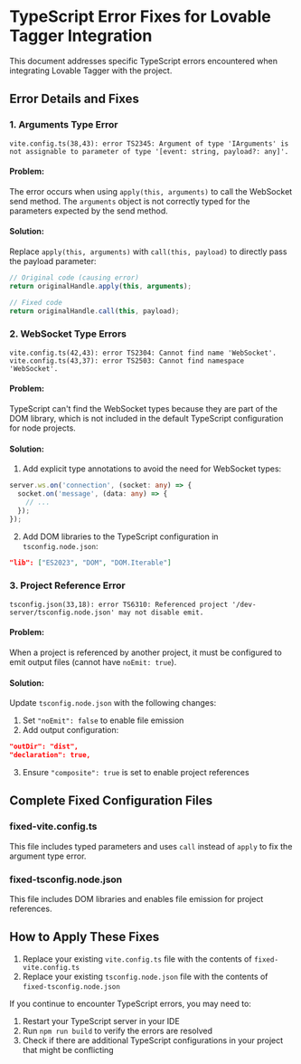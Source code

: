 # TypeScript Error Fixes for Lovable Tagger Integration

This document addresses specific TypeScript errors encountered when integrating Lovable Tagger with the project.

## Error Details and Fixes

### 1. Arguments Type Error
```
vite.config.ts(38,43): error TS2345: Argument of type 'IArguments' is not assignable to parameter of type '[event: string, payload?: any]'.
```

#### Problem:
The error occurs when using `apply(this, arguments)` to call the WebSocket send method. The `arguments` object is not correctly typed for the parameters expected by the send method.

#### Solution:
Replace `apply(this, arguments)` with `call(this, payload)` to directly pass the payload parameter:

```typescript
// Original code (causing error)
return originalHandle.apply(this, arguments);

// Fixed code
return originalHandle.call(this, payload);
```

### 2. WebSocket Type Errors
```
vite.config.ts(42,43): error TS2304: Cannot find name 'WebSocket'.
vite.config.ts(43,37): error TS2503: Cannot find namespace 'WebSocket'.
```

#### Problem:
TypeScript can't find the WebSocket types because they are part of the DOM library, which is not included in the default TypeScript configuration for node projects.

#### Solution:
1. Add explicit type annotations to avoid the need for WebSocket types:
```typescript
server.ws.on('connection', (socket: any) => {
  socket.on('message', (data: any) => {
    // ...
  });
});
```

2. Add DOM libraries to the TypeScript configuration in `tsconfig.node.json`:
```json
"lib": ["ES2023", "DOM", "DOM.Iterable"]
```

### 3. Project Reference Error
```
tsconfig.json(33,18): error TS6310: Referenced project '/dev-server/tsconfig.node.json' may not disable emit.
```

#### Problem:
When a project is referenced by another project, it must be configured to emit output files (cannot have `noEmit: true`).

#### Solution:
Update `tsconfig.node.json` with the following changes:
1. Set `"noEmit": false` to enable file emission
2. Add output configuration:
```json
"outDir": "dist",
"declaration": true,
```
3. Ensure `"composite": true` is set to enable project references

## Complete Fixed Configuration Files

### fixed-vite.config.ts
This file includes typed parameters and uses `call` instead of `apply` to fix the argument type error.

### fixed-tsconfig.node.json
This file includes DOM libraries and enables file emission for project references.

## How to Apply These Fixes

1. Replace your existing `vite.config.ts` file with the contents of `fixed-vite.config.ts`
2. Replace your existing `tsconfig.node.json` file with the contents of `fixed-tsconfig.node.json`

If you continue to encounter TypeScript errors, you may need to:
1. Restart your TypeScript server in your IDE
2. Run `npm run build` to verify the errors are resolved
3. Check if there are additional TypeScript configurations in your project that might be conflicting 